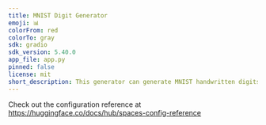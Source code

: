 ```yaml
---
title: MNIST Digit Generator
emoji: 📊
colorFrom: red
colorTo: gray
sdk: gradio
sdk_version: 5.40.0
app_file: app.py
pinned: false
license: mit
short_description: This generator can generate MNIST handwritten digits.
---
```


Check out the configuration reference at https://huggingface.co/docs/hub/spaces-config-reference
